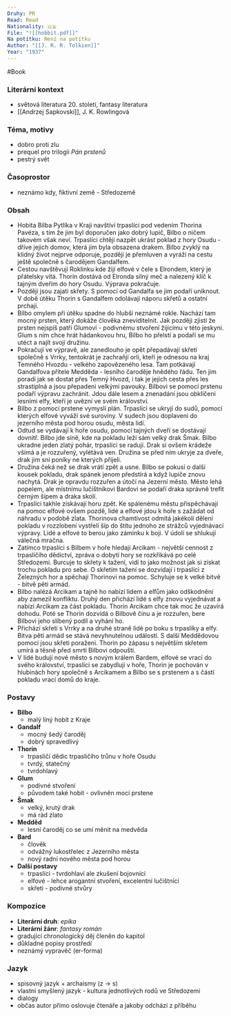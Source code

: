 ```yaml
---
Druhy: PR
Read: Read
Nationality: 🇬🇧
File: "![[hobbit.pdf]]"
Na potítku: Není na potítku
Author: "[[J. R. R. Tolkien]]"
Year: "1937"
---
```

#Book
### Literární kontext
- světová literatura 20. století, fantasy literatura
- [[Andrzej Sapkovski]], J. K. Rowlingová
### Téma, motivy
- dobro proti zlu
- prequel pro trilogii *Pán prstenů*
- pestrý svět
### Časoprostor
- neznámo kdy, fiktivní země - Středozemě
### Obsah
- Hobita Bilba Pytlíka v Kraji navštíví trpaslíci pod vedením Thorina Pavéza, s tím že jim byl doporučen jako dobrý lupič, Bilbo o ničem takovém však neví. Trpaslíci chtějí nazpět ukrást poklad z hory Osudu - dříve jejich domov, která jim byla obsazena drakem. Bilbo zvyklý na klidný život nejprve odporuje, později je přemluven a vyráží na cestu ještě společně s čarodějem Gandalfem.
- Cestou navštěvují Roklinku kde žijí elfové v čele s Elrondem, který je přátelsky vítá. Thorin dostává od Elronda silný meč a nalezený klíč k tajným dveřím do hory Osudu. Výprava pokračuje.
- Později jsou zajati skřety. S pomocí od Gandalfa se jim podaří uniknout. V době útěku Thorin s Gandalfem odolávají náporu skřetů a ostatní prchají.
- Bilbo omylem při útěku spadne do hlubší neznámé rokle. Nachází tam mocný prsten, který dokáže člověka zneviditelnit. Jak později zjistí že prsten nejspíš patří Glumovi - podivnému stvoření žijícímu v této jeskyni. Glum s ním chce hrát hádankovou hru, Bilbo ho přelstí a podaří se mu utéct a najít svojí družinu.
- Pokračují ve výpravě, ale zanedlouho je opět přepadávají skřeti společně s Vrrky, tentokrát je zachraňjí orli, kteří je odnesou na kraj Temného Hvozdu - velkého zapovězeného lesa. Tam potkávají Gandalfova přítele Medděda - lesního čaroděje hnědého řádu. Ten jim poradí jak se dostat přes Temný Hvozd, i tak je jejich cesta přes les strastiplná a jsou přepadeni velkými pavouky. Bilbovi se pomocí prstenu podaří výpravu zachránit. Jdou dále lesem a znenadání jsou obklíčeni lesními elfy, kteří je uvězní ve svém království.
- Bilbo z pomocí prstene vymyslí plán. Trpaslíci se ukryjí do sudů, pomocí kterých elfové vyváží své suroviny. V sudech jsou doplaveni do jezerního města pod horou osudu, města lidí.
- Odtud se vydávají k hoře osudu, pomocí tajných dveří se dostávají dovnitř. Bilbo jde síně, kde na pokladu leží sám velký drak Šmak. Bilbo ukradne jeden zlatý pohár, trpaslíci se radují. Drak si ovšem krádeže všímá a je rozzuřený, vylétává ven. Družina se před ním ukryje za dveře, drak jim sní poníky ne kterých přijeli.
- Družina čeká než se drak vrátí zpět a usne. Bilbo se pokusí o další kousek pokladu, drak spánek jenom předstírá a když lupiče znovu nachytá. Drak je opravdu rozzuřen a útočí na Jezerní město. Město lehá popelem, ale místnímu lučištníkovi Bardovi se podaří draka správně trefit černým šípem a draka skolí.
- Trpaslíci takhle získávají horu zpět. Ke spálenému městu přispěchávají na pomoc elfové ovšem pozdě, lidé a elfové jdou k hoře s zažádat od náhradu v podobě zlata. Thorinova chamtivost odmítá jakékoli dělení pokladu v rozzlobení vystřelí šíp do štítu jednoho ze strážců vyjednávací výpravy. Lidé a elfové to berou jako záminku k boji. V údolí se shlukují válečná mračna.
- Zatímco trpaslíci s Bilbem v hoře hledají Arcikam - největší cennost z trpasličího dědictví, zpráva o dobytí hory se rozkřikává po celé Středozemi. Burcuje to skřety k tažení, vidí to jako možnost jak si získat trochu pokladu pro sebe. O skřetím tažení se dozvídají i trpaslíci z Železných hor a spěchají Thorinovi na pomoc. Schyluje se k velké bitvě - bitvě pěti armád.
- Bilbo nalézá Arcikam a tajně ho nabízí lidem a elfům jako odškodnění aby zamezil konfliktu. Druhý den přichází lidé s elfy znovu vyjednávat a nabízí Arcikam za část pokladu. Thorin Arcikam chce tak moc že uzavírá dohodu. Poté se Thorin dozvídá o Bilbově činu a je rozzuřen, bere Bilbovi jeho slíbený podíl a vyhání ho.
- Přichází skřeti s Vrrky a na druhé straně lidé po boku s trpaslíky a elfy. Bitva pěti armád se stává nevyhnutelnou událostí. S další Meddědovou pomocí jsou skřeti poraženi. Thorin po zápasu s největším skřetem umírá a těsně před smrtí Bilbovi odpouští.
- V lidé budují nové město s novým králem Bardem, elfové se vrací do svého království, trpaslíci se zabydlují v hoře, Thorin je pochován v hlubinách hory společně s Arcikamem a Bilbo se s prstenem a s částí pokladu vrací domů do kraje.
### Postavy
- **Bilbo**
	- malý líný hobit z Kraje
- **Gandalf**
	- mocný šedý čaroděj
	- dobrý spravedlivý
- **Thorin**
	- trpasličí dědic trpasličího trůnu v hoře Osudu
	- tvrdý, statečný
	- tvrdohlavý
- **Glum**
	- podivné stvoření
	- původem také hobit - ovlivněn mocí prstene
- **Šmak**
	- velký, krutý drak
	- má rád zlato
- **Medděd**
	- lesní čaroděj co se umí měnit na medvěda
- **Bard**
	- člověk
	- odvážný lukostřelec z Jezerního města
	- nový radní nového města pod horou
- **Další postavy**
	- trpaslíci - tvrdohlaví ale zkušení bojovníci
	- elfové - lehce arogantní stvoření, excelentní lučištníci
	- skřeti - podivné stvůry
### Kompozice
- **Literární druh**: *epika*
- **Literární žánr**: *fantasy román*
- gradující chronologický děj členěn do kapitol
- důkladné popisy prostředí
- neznámý vypravěč (er-forma)
### Jazyk
- spisovný jazyk + archaismy (z -> s)
- vlastní smyšlený jazyk - kultura jednotlivých rodů ve Středozemi
- dialogy
- občas autor přímo oslovuje čtenáře a jakoby odchází z příběhu